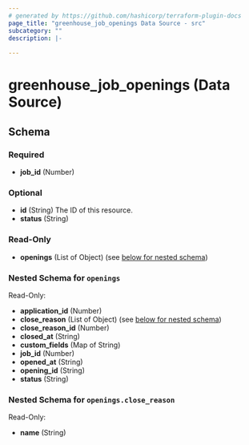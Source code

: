 ```yaml
---
# generated by https://github.com/hashicorp/terraform-plugin-docs
page_title: "greenhouse_job_openings Data Source - src"
subcategory: ""
description: |-
  
---
```


# greenhouse_job_openings (Data Source)





<!-- schema generated by tfplugindocs -->
## Schema

### Required

- **job_id** (Number)

### Optional

- **id** (String) The ID of this resource.
- **status** (String)

### Read-Only

- **openings** (List of Object) (see [below for nested schema](#nestedatt--openings))

<a id="nestedatt--openings"></a>
### Nested Schema for `openings`

Read-Only:

- **application_id** (Number)
- **close_reason** (List of Object) (see [below for nested schema](#nestedobjatt--openings--close_reason))
- **close_reason_id** (Number)
- **closed_at** (String)
- **custom_fields** (Map of String)
- **job_id** (Number)
- **opened_at** (String)
- **opening_id** (String)
- **status** (String)

<a id="nestedobjatt--openings--close_reason"></a>
### Nested Schema for `openings.close_reason`

Read-Only:

- **name** (String)


